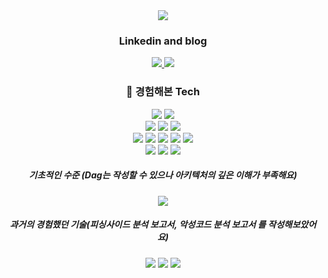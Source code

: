 <div align="center">
  <img src="https://capsule-render.vercel.app/api?type=waving&color=auto&height=300&section=header&text=I'm%20SKY&fontSize=90" />
</div>

<div align="center">
  <h3> Linkedin and blog </h3>
  <a href="https://www.linkedin.com/in/%ED%95%98%EB%8A%98-%EC%9E%84-36992318b/">
      <img src="https://img.shields.io/badge/LinkedIn-0077B5?style=for-the-badge&logo=linkedin&logoColor=white">
  </a>
  <a href="https://sky-develop.tistory.com/">
      <img src="https://img.shields.io/badge/Tistory-000000?style=for-the-badge&logo=Tistory&logoColor=white">
  </a>
</div>

<div align="center">
  <h3> 📕 경험해본 Tech</h3>
  <img src="https://img.shields.io/badge/python-3776AB?style=for-the-badge&logo=python&logoColor=yellow"/>
  <img src="https://img.shields.io/badge/rust-DC322F?style=for-the-badge&logo=rust&logoColor=black"/>
  </br>
  <img src="https://img.shields.io/badge/Selenium-43B02A?style=for-the-badge&logo=Selenium&logoColor=green"/>
  <img src="https://img.shields.io/badge/beautifulSoup-E25A1C?style=for-the-badge&logo=beautifulSoup&logoColor=white"/>
  <img src="https://img.shields.io/badge/apache fastapi-009688?style=for-the-badge&logo=FastAPI&logoColor=white"/>
  </br>
  <img src="https://img.shields.io/badge/Mysql-4479A1?style=for-the-badge&logo=Mysql&logoColor=white"/> 
  <img src="https://img.shields.io/badge/MongoDB-47A248?style=for-the-badge&logo=MongoDB&logoColor=white"/>
  <img src="https://img.shields.io/badge/Redis-DC382D?style=for-the-badge&logo=redis&logoColor=white"/>
  <img src="https://img.shields.io/badge/s3-569A31?style=for-the-badge&logo=Amazon s3&logoColor=white"/>
  <img src="https://img.shields.io/badge/MinIO-C72E49?style=for-the-badge&logo=MinIO&logoColor=white"/>

  </br>
  <img src="https://img.shields.io/badge/Docker-2496ED?style=for-the-badge&logo=Docker&logoColor=white"/>
  <img src="https://img.shields.io/badge/apache spark-E25A1C?style=for-the-badge&logo=apache spark&logoColor=white"/>
  <img src="https://img.shields.io/badge/apache kafka-231F20?style=for-the-badge&logo=apache kafka&logoColor=white"/>

  <h5> 기초적인 수준 (Dag는 작성할 수 있으나 아키텍처의 깊은 이해가 부족해요) </h5>
  <img src="https://img.shields.io/badge/apache airflow-017CEE?style=for-the-badge&logo=apache airflow&logoColor=white"/>

  <h5> 과거의 경험했던 기술(피싱사이드 분석 보고서, 악성코드 분석 보고서 를 작성해보았어요) </h5>  
  <img src="https://img.shields.io/badge/Tensorflow-FF6F00?style=for-the-badge&logo=Tensorflow&logoColor=white"/>
  <img src="https://img.shields.io/badge/scikitlearn-F7931E?style=for-the-badge&logo=scikitlearn&logoColor=white"/>
  <img src="https://img.shields.io/badge/Keras-D00000?style=for-the-badge&logo=Keras&logoColor=white"/>

</div>

